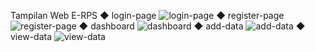 Tampilan Web E-RPS
◆ login-page
![login-page](https://github.com/afidyoga/uts-pweb2/assets/83437629/0539b9ba-35cf-4367-ad17-ea27f47ee1ab)
◆ register-page
![register-page](https://github.com/afidyoga/uts-pweb2/assets/83437629/25345351-df1a-48b5-aa19-ee062c4e984e)
◆ dashboard
![dashboard](https://github.com/afidyoga/uts-pweb2/assets/83437629/da52775c-6f20-4a5c-b9a4-2517976c7af2)
◆ add-data
![add-data](https://github.com/afidyoga/uts-pweb2/assets/83437629/7fdcd2c4-1663-49cb-9712-49b4cd3d1357)
◆ view-data
![view-data](https://github.com/afidyoga/uts-pweb2/assets/83437629/78f1e337-7ff2-42f5-a8ea-f6b93ed8f5a5)
